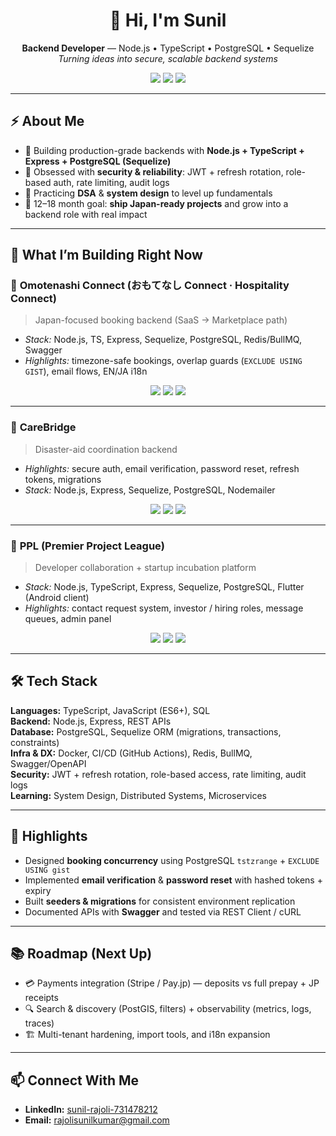 <!-- Profile Header -->
<h1 align="center">👋 Hi, I'm Sunil</h1>
<p align="center">
  <b>Backend Developer</b> — Node.js • TypeScript • PostgreSQL • Sequelize<br/>
  <i>Turning ideas into secure, scalable backend systems</i>
</p>

<p align="center">
  <a href="https://github.com/polimera0000-glitch"><img src="https://img.shields.io/badge/Code-Node.js%20%2B%20TS-3178C6?logo=node.js" /></a>
  <a href="https://www.linkedin.com/in/sunil-rajoli-731478212/"><img src="https://img.shields.io/badge/LinkedIn-Connect-0A66C2?logo=linkedin" /></a>
  <a href="mailto:rajolisunilkumar@gmail.com"><img src="https://img.shields.io/badge/Email-rajolisunilkumar%40gmail.com-D14836?logo=gmail" /></a>
</p>

---

## ⚡ About Me
- 🌱 Building production-grade backends with **Node.js + TypeScript + Express + PostgreSQL (Sequelize)**
- 🔐 Obsessed with **security & reliability**: JWT + refresh rotation, role-based auth, rate limiting, audit logs
- 🧠 Practicing **DSA** & **system design** to level up fundamentals
- 🎯 12–18 month goal: **ship Japan-ready projects** and grow into a backend role with real impact

---

## 🚀 What I’m Building Right Now

### 🏯 **Omotenashi Connect (おもてなし Connect · Hospitality Connect)**
> Japan-focused booking backend (SaaS → Marketplace path)

- _Stack:_ Node.js, TS, Express, Sequelize, PostgreSQL, Redis/BullMQ, Swagger  
- _Highlights:_ timezone-safe bookings, overlap guards (`EXCLUDE USING GIST`), email flows, EN/JA i18n  

<p align="center">
  <a href="https://github.com/polimera0000-glitch/omotenashi-connect"><img src="https://img.shields.io/badge/Repo-View%20on%20GitHub-181717?logo=github" /></a>
  <a href="#"><img src="https://img.shields.io/badge/Docs-OpenAPI%20%2F%20Swagger-85EA2D?logo=swagger" /></a>
  <a href="#"><img src="https://img.shields.io/badge/Status-In%20Development-blue" /></a>
</p>

---

### 🧩 **CareBridge**
> Disaster-aid coordination backend

- _Highlights:_ secure auth, email verification, password reset, refresh tokens, migrations  
- _Stack:_ Node.js, Express, Sequelize, PostgreSQL, Nodemailer  

<p align="center">
  <a href="https://github.com/polimera0000-glitch/carebridge-backend"><img src="https://img.shields.io/badge/Repo-View%20on%20GitHub-181717?logo=github" /></a>
  <a href="#"><img src="https://img.shields.io/badge/Docs-Readme%20Overview-4B32C3?logo=readme" /></a>
  <a href="#"><img src="https://img.shields.io/badge/Status-Stable%20Core-success" /></a>
</p>

---

### 💼 **PPL (Premier Project League)**
> Developer collaboration + startup incubation platform

- _Stack:_ Node.js, TypeScript, Express, Sequelize, PostgreSQL, Flutter (Android client)  
- _Highlights:_ contact request system, investor / hiring roles, message queues, admin panel  

<p align="center">
  <a href="https://github.com/polimera0000-glitch/ppl"><img src="https://img.shields.io/badge/Repo-View%20on%20GitHub-181717?logo=github" /></a>
  <a href="#"><img src="https://img.shields.io/badge/Docs-Project%20Spec-orange?logo=markdown" /></a>
  <a href="#"><img src="https://img.shields.io/badge/Status-Active%20Development-yellow" /></a>
</p>

---

## 🛠️ Tech Stack
**Languages:** TypeScript, JavaScript (ES6+), SQL  
**Backend:** Node.js, Express, REST APIs  
**Database:** PostgreSQL, Sequelize ORM (migrations, transactions, constraints)  
**Infra & DX:** Docker, CI/CD (GitHub Actions), Redis, BullMQ, Swagger/OpenAPI  
**Security:** JWT + refresh rotation, role-based access, rate limiting, audit logs  
**Learning:** System Design, Distributed Systems, Microservices  

---

## 🧩 Highlights
- Designed **booking concurrency** using PostgreSQL `tstzrange` + `EXCLUDE USING gist`
- Implemented **email verification** & **password reset** with hashed tokens + expiry
- Built **seeders & migrations** for consistent environment replication
- Documented APIs with **Swagger** and tested via REST Client / cURL

---

## 📚 Roadmap (Next Up)
- 💳 Payments integration (Stripe / Pay.jp) — deposits vs full prepay + JP receipts  
- 🔍 Search & discovery (PostGIS, filters) + observability (metrics, logs, traces)  
- 🏗️ Multi-tenant hardening, import tools, and i18n expansion  

---

## 📫 Connect With Me
- **LinkedIn:** <a href="https://www.linkedin.com/in/sunil-rajoli-731478212/">sunil-rajoli-731478212</a>  
- **Email:** <a href="mailto:rajolisunilkumar@gmail.com">rajolisunilkumar@gmail.com</a>  

<!-- Optional footer badges
<p align="center">
  <img src="https://komarev.com/ghpvc/?username=polimera0000-glitch&style=flat-square" />
</p>
-->
